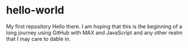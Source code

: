 # hello-world
My first repository
Hello there. I am hoping that this is the beginning of a long journey using GitHub with MAX and JavaScript and any other realm that I may care to dable in.
